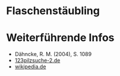Flaschenstäubling
===

# Weiterführende Infos
- Dähncke, R. M. (2004), S. 1089
- [123pilzsuche-2.de](https://www.123pilzsuche-2.de/daten/details/Flaschenstaeubling.htm)
- [wikipedia.de](https://de.wikipedia.org/wiki/Flaschen-St%C3%A4ubling)
